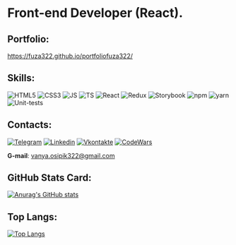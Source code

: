 # Front-end Developer (React). #
## Portfolio: ##
https://fuza322.github.io/portfoliofuza322/

## Skills: ##
![HTML5](https://img.shields.io/badge/-HTML5-F38448?style=for-the-badge&logo=html5)
![CSS3](https://img.shields.io/badge/-CSS3-249CDA?style=for-the-badge&logo=css3)
![JS](https://img.shields.io/badge/-JS-313131?style=for-the-badge&logo=javascript)
![TS](https://img.shields.io/badge/-TS-015089?style=for-the-badge&logo=typescript)
![React](https://img.shields.io/badge/-React-3A3E42?style=for-the-badge&logo=react)
![Redux](https://img.shields.io/badge/-Redux-8043C4?style=for-the-badge&logo=redux)
![Storybook](https://img.shields.io/badge/-Storybook-EFEFEF?style=for-the-badge&logo=storybook)
![npm](https://img.shields.io/badge/-npm-BB2026?style=for-the-badge&logo=npm)
![yarn](https://img.shields.io/badge/-yarn-D2D2D2?style=for-the-badge&logo=yarn)
![Unit-tests](https://img.shields.io/badge/-Unit—test-A653E4?style=for-the-badge&logo=unit-test)

## Contacts: ##
[![Telegram](https://img.shields.io/badge/-Telegram-2590C5?style=for-the-badge&logo=telegram)](https://t.me/vanya_Fuza)
[![Linkedin](https://img.shields.io/badge/-Linkedin-0A66C2?style=for-the-badge&logo=linkedin)](https://www.linkedin.com/in/ivanosipik/?locale=en_US)
[![Vkontakte](https://img.shields.io/badge/-Vkontakte-59A6FF?style=for-the-badge&logo=vk)](https://vk.com/id28637849)
[![CodeWars](https://img.shields.io/badge/-CodeWars-AF2E22?style=for-the-badge&logo=codewars)](https://www.codewars.com/users/Fuza322)

**G-mail**: vanya.osipik322@gmail.com

## GitHub Stats Card: ##
[![Anurag's GitHub stats](https://github-readme-stats.vercel.app/api?username=Fuza322&show_icons=true&count_private=true&theme=tokyonight)](https://github.com/Fuza322/github-readme-stats)

## Top Langs: ##
[![Top Langs](https://github-readme-stats.vercel.app/api/top-langs/?username=Fuza322&layout=compact&theme=tokyonight)](https://github.com/Fuza322/github-readme-stats)